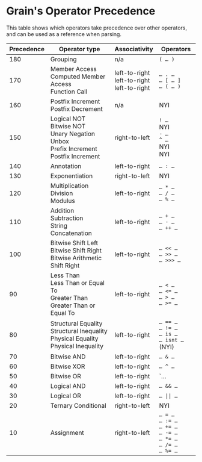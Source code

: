 # Grain's Operator Precedence

This table shows which operators take precedence over other operators, and can be used as a reference when parsing.

| Precedence | Operator type | Associativity | Operators |
|-|-|-|-|
| 180 | Grouping | n/a | `( … )` |
| 170 | Member Access<br>Computed Member Access<br>Function Call | left-to-right<br>left-to-right<br>left-to-right | `… . …`<br>`… [ … ]`<br>`… ( … )` |
| 160 | Postfix Increment<br>Postfix Decrement | n/a | NYI |
| 150 | Logical NOT<br>Bitwise NOT<br>Unary Negation<br>Unbox<br>Prefix Increment<br>Postfix Increment | right-to-left | `! …`<br>NYI<br>`- …`<br>`^ …`<br>NYI<br>NYI |
| 140 | Annotation | left-to-right | `… : …` |
| 130 | Exponentiation | right-to-left | NYI |
| 120 | Multiplication<br>Division<br>Modulus | left-to-right | `… * …`<br>`… / …`<br>`… % …` |
| 110 | Addition<br>Subtraction<br>String Concatenation | left-to-right | `… + …`<br>`… - …`<br>`… ++ …` |
| 100 | Bitwise Shift Left<br>Bitwise Shift Right<br>Bitwise Arithmetic Shift Right | left-to-right | `… << …` <br> `… >> …` <br> `… >>> …` |
| 90 | Less Than<br>Less Than or Equal To<br>Greater Than<br>Greater Than or Equal To | left-to-right | `… < …`<br>`… <= …`<br>`… > …`<br>`… >= …` |
| 80 | Structural Equality<br>Structural Inequality<br>Physical Equality<br>Physical Inequality | left-to-right | `… == …`<br>`… != …`<br>`… is …`<br>`… isnt …`(NYI) |
| 70 | Bitwise AND | left-to-right | `… & …` |
| 60 | Bitwise XOR | left-to-right | `… ^ …` |
| 50 | Bitwise OR | left-to-right | `… | …` |
| 40 | Logical AND | left-to-right | `… && …` |
| 30 | Logical OR | left-to-right | `… \|\| …` |
| 20 | Ternary Conditional | right-to-left | NYI |
| 10 | Assignment | right-to-left | `… = …`<br>`… := …`<br>`… += …`<br>`… -= …`<br>`… *= …`<br>`… /= …`<br>`… %= …` |
